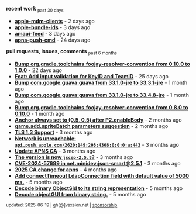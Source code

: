 **recent work** <sub>past 30 days</sub>

  - **[apple-mdm-clients](https://github.com/petarov/apple-mdm-clients)** - 2 days ago
  - **[apple-bundle-ids](https://github.com/petarov/apple-bundle-ids)** - 3 days ago
  - **[amapi-feed](https://github.com/petarov/amapi-feed)** - 3 days ago
  - **[apns-push-cmd](https://github.com/petarov/apns-push-cmd)** - 24 days ago

**pull requests, issues, comments** <sub>past 6 months</sub>

  - **[Bump org.gradle.toolchains.foojay-resolver-convention from 0.10.0 to 1.0.0](https://github.com/petarov/apple-mdm-clients/pull/8#issuecomment-2913071243)** - 22 days ago
  - **[Feat: Add input validation for KeyID and TeamID](https://github.com/petarov/apns-push-cmd/pull/14)** - 25 days ago
  - **[Bump com.google.guava:guava from 33.1.0-jre to 33.3.1-jre](https://github.com/petarov/apple-mdm-clients/pull/6#issuecomment-2835049988)** - 1 month ago
  - **[Bump com.google.guava:guava from 33.1.0-jre to 33.4.8-jre](https://github.com/petarov/apple-mdm-clients/pull/3#issuecomment-2834568299)** - 1 month ago
  - **[Bump org.gradle.toolchains.foojay-resolver-convention from 0.8.0 to 0.10.0](https://github.com/petarov/apple-mdm-clients/pull/1#issuecomment-2834560869)** - 1 month ago
  - **[Anchor always set to (0.5, 0.5) after P2.enableBody](https://github.com/phaserjs/phaser/issues/938)** - 2 months ago
  - **[game.add.spriteBatch parameters suggestion](https://github.com/phaserjs/phaser/issues/1000)** - 2 months ago
  - **[TLS 1.3 Support](https://github.com/eclipse-vertx/vert.x/issues/2729#issuecomment-2701144322)** - 3 months ago
  - **[Network is unreachable: `api.push.apple.com/2620:149:208:4308:0:0:0:a:443`](https://github.com/jchambers/pushy/issues/1044#issuecomment-2698360200)** - 3 months ago
  - **[Update APNS CA](https://github.com/petarov/apns-push-cmd/issues/11)** - 3 months ago
  - **[The version is now `jscep-2.5.8`?](https://github.com/seize-the-dave/jscep/issues/364)** - 3 months ago
  - **[CVE-2024-57699 in net.minidev:json-smart@2.5.1](https://github.com/AzureAD/microsoft-authentication-library-for-java/issues/908#issuecomment-2666788607)** - 3 months ago
  - **[2025 CA change for apns](https://github.com/jchambers/pushy/issues/1098#issuecomment-2642780976)** - 4 months ago
  - **[Add connectTimeout LdapConnection field with default value of 5000 ms.](https://github.com/fengtan/ldap-explorer/pull/63)** - 5 months ago
  - **[Decode binary ObjectSid to its string representation](https://github.com/fengtan/ldap-explorer/pull/62)** - 5 months ago
  - **[Decode objectGUI from binary string.](https://github.com/fengtan/ldap-explorer/pull/60#issuecomment-2560302176)** - 5 months ago

<sub>updated: 2025-06-19 | gh(@]vexelon.net | [sponsorship](https://liberapay.com/petarov)</sub>